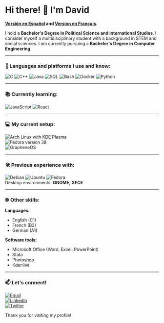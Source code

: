 # Hi there! 👋 I'm David

**[Versión en Español](https://github.com/daviddelrom/daviddelrom/blob/main/README.md) and [Version en Français](#).**

I hold a **Bachelor's Degree in Political Science and International Studies**. I consider myself a multidisciplinary student with a background in STEM and social sciences. I am currently pursuing a **Bachelor's Degree in Computer Engineering**.

---

### 🚀 Languages and platforms I use and know:
![C](https://img.shields.io/badge/C-A8B9CC?style=for-the-badge&logo=c&logoColor=white)
![C++](https://img.shields.io/badge/C++-00599C?style=for-the-badge&logo=cplusplus&logoColor=white)
![Java](https://img.shields.io/badge/Java-007396?style=for-the-badge&logo=java&logoColor=white)
![SQL](https://img.shields.io/badge/SQL-4479A1?style=for-the-badge&logo=sqlite&logoColor=white)
![Bash](https://img.shields.io/badge/Bash-4EAA25?style=for-the-badge&logo=gnu-bash&logoColor=white)
![Docker](https://img.shields.io/badge/Docker-2496ED?style=for-the-badge&logo=docker&logoColor=white)
![Python](https://img.shields.io/badge/Python-3776AB?style=for-the-badge&logo=python&logoColor=white)

---

### 📚 Currently learning:
![JavaScript](https://img.shields.io/badge/JavaScript-F7DF1E?style=for-the-badge&logo=javascript&logoColor=black)
![React](https://img.shields.io/badge/React-61DAFB?style=for-the-badge&logo=react&logoColor=black)

---

### 💻 My current setup:
![Arch Linux](https://img.shields.io/badge/Arch_Linux-1793D1?style=for-the-badge&logo=archlinux&logoColor=white) with KDE Plasma  
![Fedora](https://img.shields.io/badge/Fedora_Server-294172?style=for-the-badge&logo=fedora&logoColor=white) version 38  
![GrapheneOS](https://img.shields.io/badge/GrapheneOS-F7DF1E?style=for-the-badge&logo=android&logoColor=black)

---

### 🛠️ Previous experience with:
![Debian](https://img.shields.io/badge/Debian-A81D33?style=for-the-badge&logo=debian&logoColor=white)
![Ubuntu](https://img.shields.io/badge/Ubuntu-E95420?style=for-the-badge&logo=ubuntu&logoColor=white)
![Fedora](https://img.shields.io/badge/Fedora-294172?style=for-the-badge&logo=fedora&logoColor=white)  
Desktop environments: **GNOME**, **XFCE**

---

### 🌐 Other skills:
**Languages:**  
- English (C1)  
- French (B2)  
- German (A1)  

**Software tools:**  
- Microsoft Office (Word, Excel, PowerPoint)  
- Stata  
- Photoshop  
- Kdenlive  

---

### 📫 Let's connect!
[![Email](https://img.shields.io/badge/Email-D14836?style=for-the-badge&logo=gmail&logoColor=white)](mailto:daviddelrom.trabajo@gmail.com)  
[![LinkedIn](https://img.shields.io/badge/LinkedIn-0077B5?style=for-the-badge&logo=linkedin&logoColor=white)](https://www.linkedin.com/in/daviddelrom/)  
[![Twitter](https://img.shields.io/badge/Twitter-1DA1F2?style=for-the-badge&logo=twitter&logoColor=white)](https://twitter.com/daviddelrom)  

Thank you for visiting my profile!
